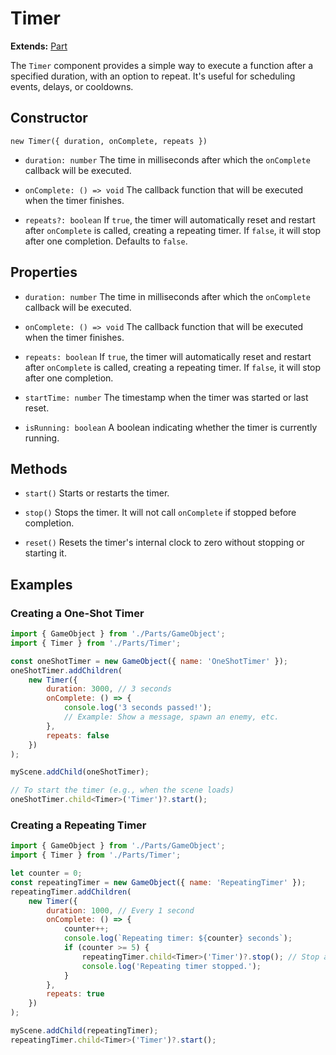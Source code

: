 # Timer

**Extends:** [Part](./Part.md)

The `Timer` component provides a simple way to execute a function after a specified duration, with an option to repeat. It's useful for scheduling events, delays, or cooldowns.

## Constructor

`new Timer({ duration, onComplete, repeats })`

-   `duration: number`
    The time in milliseconds after which the `onComplete` callback will be executed.

-   `onComplete: () => void`
    The callback function that will be executed when the timer finishes.

-   `repeats?: boolean`
    If `true`, the timer will automatically reset and restart after `onComplete` is called, creating a repeating timer. If `false`, it will stop after one completion. Defaults to `false`.

## Properties

-   `duration: number`
    The time in milliseconds after which the `onComplete` callback will be executed.

-   `onComplete: () => void`
    The callback function that will be executed when the timer finishes.

-   `repeats: boolean`
    If `true`, the timer will automatically reset and restart after `onComplete` is called, creating a repeating timer. If `false`, it will stop after one completion.

-   `startTime: number`
    The timestamp when the timer was started or last reset.

-   `isRunning: boolean`
    A boolean indicating whether the timer is currently running.

## Methods

-   `start()`
    Starts or restarts the timer.

-   `stop()`
    Stops the timer. It will not call `onComplete` if stopped before completion.

-   `reset()`
    Resets the timer's internal clock to zero without stopping or starting it.

## Examples

### Creating a One-Shot Timer

```javascript
import { GameObject } from './Parts/GameObject';
import { Timer } from './Parts/Timer';

const oneShotTimer = new GameObject({ name: 'OneShotTimer' });
oneShotTimer.addChildren(
    new Timer({
        duration: 3000, // 3 seconds
        onComplete: () => {
            console.log('3 seconds passed!');
            // Example: Show a message, spawn an enemy, etc.
        },
        repeats: false
    })
);

myScene.addChild(oneShotTimer);

// To start the timer (e.g., when the scene loads)
oneShotTimer.child<Timer>('Timer')?.start();
```

### Creating a Repeating Timer

```javascript
import { GameObject } from './Parts/GameObject';
import { Timer } from './Parts/Timer';

let counter = 0;
const repeatingTimer = new GameObject({ name: 'RepeatingTimer' });
repeatingTimer.addChildren(
    new Timer({
        duration: 1000, // Every 1 second
        onComplete: () => {
            counter++;
            console.log(`Repeating timer: ${counter} seconds`);
            if (counter >= 5) {
                repeatingTimer.child<Timer>('Timer')?.stop(); // Stop after 5 seconds
                console.log('Repeating timer stopped.');
            }
        },
        repeats: true
    })
);

myScene.addChild(repeatingTimer);
repeatingTimer.child<Timer>('Timer')?.start();
```